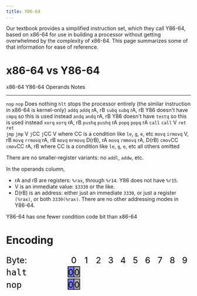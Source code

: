 ```yaml
---
title: Y86-64
...
```


Our textbook provides a simplified instruction set, which they call Y86-64, based on x86-64 for use in building a processor without getting overwhelmed by the complexity of x86-64.
This page summarizes some of that information for ease of reference.

# x86-64 vs Y86-64

x86-64      Y86-64      Operands    Notes
-------     -------     ---------   -----------------
`nop`       `nop`                   Does nothing
            `hlt`                   stops the processor entirely (the similar instruction in x86-64 is kernel-only)
`addq`      `addq`      rA, rB
`subq`      `subq`      rA, rB      Y86 doesn't have `cmpq` so this is used instead
`andq`      `andq`      rA, rB      Y86 doesn't have `testq` so this is used instead
`xorq`      `xorq`      rA, rB
`pushq`     `pushq`     rA
`popq`      `popq`      rA
`call`      `call`      V
`ret`       `ret`       
`jmp`       `jmp`       V
`j`CC       `j`CC       V           where CC is a condition like `le`, `g`, `e`, etc
`movq`      `irmovq`    V, rB
`movq`      `rrmovq`    rA, rB
`movq`      `mrmovq`    D(rB), rA
`movq`      `rmmovq`    rA, D(rB)
`cmov`CC    `cmov`CC    rA, rB      where CC is a condition like `le`, `g`, `e`, etc
all others  omitted

There are no smaller-register variants: no `addl`, `addw`, etc.

In the operands column,

- rA and rB are registers: `%rax`, through `%r14`. Y86 does not have `%r15`.
- V is an immediate value: `$3330` or the like.
- D(rB) is an address:
    either just an immediate `3330`,
    or just a register `(%rax)`,
    or both `3330(%rax)`.
    There are no other addressing modes in Y86-64.

Y86-64 has one fewer condition code bit than x86-64

# Encoding

<svg viewBox="0 0 300 200">
<text x="0" y="16">Byte:</text>
<text x="110" y="16" text-anchor="middle">0</text>
<text x="130" y="16" text-anchor="middle">1</text>
<text x="150" y="16" text-anchor="middle">2</text>
<text x="170" y="16" text-anchor="middle">3</text>
<text x="190" y="16" text-anchor="middle">4</text>
<text x="210" y="16" text-anchor="middle">5</text>
<text x="230" y="16" text-anchor="middle">6</text>
<text x="250" y="16" text-anchor="middle">7</text>
<text x="270" y="16" text-anchor="middle">8</text>
<text x="290" y="16" text-anchor="middle">9</text>
<g transform="translate(0,20)">
<rect x="100.5" y="1.5" width="9.5" height="17" fill="#77f" stroke="black"/>
<rect x="110" y="1.5" width="9.5" height="17" fill="#aaa" stroke="black"/>
<text x="0" y="16" font-family="monospace">halt</text>
<text x="105" y="16" text-anchor="middle">0</text>
<text x="115" y="16" text-anchor="middle">0</text>
</g>
<g transform="translate(0,40)">
<rect x="100.5" y="1.5" width="9.5" height="17" fill="#77f" stroke="black"/>
<rect x="110" y="1.5" width="9.5" height="17" fill="#aaa" stroke="black"/>
<text x="0" y="16" font-family="monospace">nop</text>
<text x="105" y="16" text-anchor="middle">0</text>
<text x="115" y="16" text-anchor="middle">0</text>
</g>
</svg>
